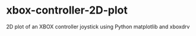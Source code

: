 # xbox-controller-2D-plot
2D plot of an XBOX controller joystick using Python matplotlib and xboxdrv
